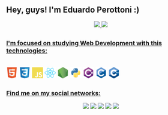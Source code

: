 <!--
**eduperottoni/eduperottoni** is a ✨ _special_ ✨ repository because its `README.md` (this file) appears on your GitHub profile.
-->

## Hey, guys! I'm Eduardo Perottoni :)


<div align='center'>
  <a href="https://github.com/eduperottoni">
  <img height="180em" src="https://github-readme-stats.vercel.app/api?username=eduperottoni&show_icons=true&theme=tokyonight&include_all_commits=true&count_private=true"/>
  <img height="180em" src="https://github-readme-stats.vercel.app/api/top-langs/?username=eduperottoni&layout=compact&langs_count=7&theme=tokyonight"/>
</div>
  
<!-- GitHub Stats Repository: https://github.com/anuraghazra/github-readme-stats --> 
<!-- GitHub Stats Themes: dark, radical, merko, gruvbox, tokyonight, onedark, cobalt, synthwave, highcontrast, dracula-->

   ##
### I'm focused on studying Web Development with this technologies:
<div style="display: inline-block" align='center'><br>
  <img align="center" alt="HTML" height="30" width="30" src="https://raw.githubusercontent.com/devicons/devicon/master/icons/html5/html5-original.svg">
  <img align="center" alt="CSS" height="30" width="30" src="https://raw.githubusercontent.com/devicons/devicon/master/icons/css3/css3-original.svg">
  <img align="center" alt="JavaScript" height="30" width="30" src="https://raw.githubusercontent.com/devicons/devicon/master/icons/javascript/javascript-plain.svg">
  <img align="center" alt="ReactJs" height="30" width="30" src="https://raw.githubusercontent.com/devicons/devicon/master/icons/react/react-original.svg">
  <img align="center" alt="ReactJs" height="30" width="30" src="https://raw.githubusercontent.com/github/explore/80688e429a7d4ef2fca1e82350fe8e3517d3494d/topics/nodejs/nodejs.png">
  <img align="center" alt="Python" height="30" width="30" src="https://raw.githubusercontent.com/devicons/devicon/master/icons/python/python-original.svg">
  <img align="center" alt="C#" height="30" width="30" src="https://raw.githubusercontent.com/devicons/devicon/master/icons/csharp/csharp-original.svg">
  <img align="center" alt="C#" height="30" width="30" src="https://raw.githubusercontent.com/devicons/devicon/master/icons/c/c-original.svg">
  <img align="center" alt="C#" height="30" width="30" src="https://raw.githubusercontent.com/devicons/devicon/master/icons/cplusplus/cplusplus-original.svg">

</div>

  ##
### Find me on my social networks:
<div align='center'>
  <a href="https://twitter.com/edu_perottoni" target="_blank"><img src="https://img.shields.io/badge/Twitter-1DA1F2?style=for-the-badge&logo=twitter&logoColor=white" target="_blank"></a>
  <a href="https://www.facebook.com/edu.perottoni/" target="_blank"><img src="https://img.shields.io/badge/Facebook-1877F2?style=for-the-badge&logo=facebook&logoColor=white" target="_blank"></a>
  <a href="https://instagram.com/edu.perottoni" target="_blank"><img src="https://img.shields.io/badge/-Instagram-%23E4405F?style=for-the-badge&logo=instagram&logoColor=white" target="_blank"></a>
  <a href="https://www.linkedin.com/in/eduardo-perottoni-6625871a3/" target="_blank"><img src="https://img.shields.io/badge/-LinkedIn-%230077B5?style=for-the-badge&logo=linkedin&logoColor=white" target="_blank"></a>
  <a href = "mailto:edu.perottoni@gmail.com"><img src="https://img.shields.io/badge/Gmail-D14836?style=for-the-badge&logo=gmail&logoColor=white" target="_blank"></a>
</div>



  




